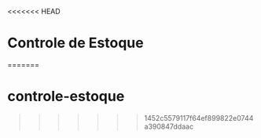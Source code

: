 <<<<<<< HEAD
# Controle de Estoque
=======
# controle-estoque
>>>>>>> 1452c5579117f64ef899822e0744a390847ddaac
